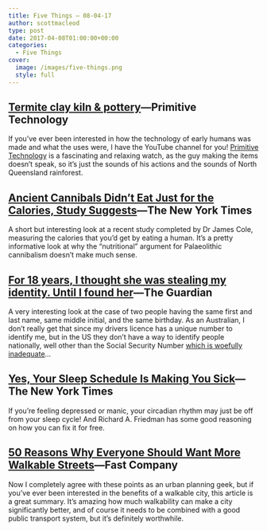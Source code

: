 ```yaml
---
title: Five Things – 08-04-17
author: scottmacleod
type: post
date: 2017-04-08T01:00:00+00:00
categories:
  - Five Things
cover:
  image: /images/five-things.png
  style: full
---
```

## [Termite clay kiln & pottery][1]—Primitive Technology

If you’ve ever been interested in how the technology of early humans was made and what the uses were, I have the YouTube channel for you!&nbsp;[Primitive Technology][2]&nbsp;is a fascinating and relaxing watch, as the guy making the items doesn’t speak, so it’s just the sounds of his actions and the sounds of North Queensland rainforest.

## [Ancient Cannibals Didn’t Eat Just for the Calories, Study Suggests][3]—The New York Times

A short but interesting look at a recent study completed by Dr James Cole, measuring the calories that you’d get by eating a human. It’s a pretty informative look at why the “nutritional” argument for Palaeolithic cannibalism doesn’t make much sense.

## [For 18 years, I thought she was stealing my identity. Until I found her][4]—The Guardian

A very interesting look at the case of two people having the same first and last name, same middle initial, and the same birthday. As an Australian, I don’t really get that since my drivers licence has a unique number to identify me, but in the US they don’t have a way to identify people nationally, well other than the Social Security Number [which is woefully inadequate][5]…

## [Yes, Your Sleep Schedule Is Making You Sick][6]—The New York Times

If you’re feeling depressed or manic, your circadian rhythm may just be off from your sleep cycle! And Richard A. Friedman has some good reasoning on how you can fix it for free.

## [50 Reasons Why Everyone Should Want More Walkable Streets][7]—Fast Company

Now I completely agree with these points as an urban planning geek, but if you’ve ever been interested in the benefits of a walkable city, this article is a great summary. It’s amazing how much walkability can make a city significantly better, and of course it needs to be combined with a good public transport system, but it’s definitely worthwhile.

 [1]: https://www.youtube.com/watch?v=uZGFTmK6Yk4
 [2]: https://www.youtube.com/channel/UCAL3JXZSzSm8AlZyD3nQdBA
 [3]: https://www.nytimes.com/2017/04/06/science/cannibalism-human-body-calories.html
 [4]: https://www.theguardian.com/us-news/2017/apr/03/identity-theft-racial-justice
 [5]: https://www.youtube.com/watch?v=Erp8IAUouus
 [6]: https://www.nytimes.com/2017/03/10/opinion/sunday/can-sleep-deprivation-cure-depression.html
 [7]: https://www.fastcompany.com/3062989/50-reasons-why-everyone-should-want-more-walkable-streets
